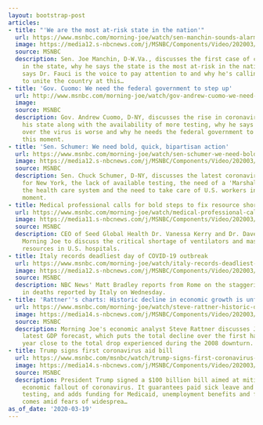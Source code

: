 ```yaml
---
layout: bootstrap-post
articles:
- title: "'We are the most at-risk state in the nation'"
  url: https://www.msnbc.com/morning-joe/watch/sen-manchin-sounds-alarm-about-west-virginia-coronavirus-cases-80963141909
  image: https://media12.s-nbcnews.com/j/MSNBC/Components/Video/202003/n_mj_manchin_200319_1920x1080.nbcnews-fp-1200-630.jpg
  source: MSNBC
  description: Sen. Joe Manchin, D-W.Va., discusses the first case of coronavirus
    in the state, why he says the state is the most at-risk in the nation, why he
    says Dr. Fauci is the voice to pay attention to and why he's calling on the president
    to unite the country at this…
- title: 'Gov. Cuomo: We need the federal government to step up'
  url: http://www.msnbc.com/morning-joe/watch/gov-andrew-cuomo-we-need-the-federal-government-to-step-up-80961093899
  image: 
  source: MSNBC
  description: Gov. Andrew Cuomo, D-NY, discusses the rise in coronavirus cases in
    his state along with the availability of more testing, why he says fear and anxiety
    over the virus is worse and why he needs the federal government to step up in
    this moment.
- title: 'Sen. Schumer: We need bold, quick, bipartisan action'
  url: https://www.msnbc.com/morning-joe/watch/sen-schumer-we-need-bold-quick-bipartisan-action-80960581866
  image: https://media12.s-nbcnews.com/j/MSNBC/Components/Video/202003/n_mj_schumer_200319_1920x1080.nbcnews-fp-1200-630.jpg
  source: MSNBC
  description: Sen. Chuck Schumer, D-NY, discusses the latest coronavirus figures
    for New York, the lack of available testing, the need of a 'Marshall Plan' for
    the health care system and the need to take care of U.S. workers in the immediate
    moment.
- title: Medical professional calls for bold steps to fix resource shortage
  url: https://www.msnbc.com/morning-joe/watch/medical-professional-calls-for-bold-steps-to-fix-resource-shortage-80959045849
  image: https://media11.s-nbcnews.com/j/MSNBC/Components/Video/202003/n_mj_kerry_200319_1920x1080.nbcnews-fp-1200-630.jpg
  source: MSNBC
  description: CEO of Seed Global Health Dr. Vanessa Kerry and Dr. Dave Campbell join
    Morning Joe to discuss the critical shortage of ventilators and masks and more
    resources in U.S. hospitals.
- title: Italy records deadliest day of COVID-19 outbreak
  url: https://www.msnbc.com/morning-joe/watch/italy-records-deadliest-day-of-covid-19-outbreak-80960069734
  image: https://media12.s-nbcnews.com/j/MSNBC/Components/Video/202003/n_mj_bradley_200319_1920x1080.nbcnews-fp-1200-630.jpg
  source: MSNBC
  description: NBC News' Matt Bradley reports from Rome on the staggering new number
    in deaths reported by Italy on Wednesday.
- title: 'Rattner''s charts: Historic decline in economic growth is unfolding'
  url: https://www.msnbc.com/morning-joe/watch/steve-rattner-historic-decline-in-economic-growth-is-unfolding-80959045661
  image: https://media14.s-nbcnews.com/j/MSNBC/Components/Video/202003/n_mj_rattner2_200319_1920x1080.nbcnews-fp-1200-630.jpg
  source: MSNBC
  description: Morning Joe's economic analyst Steve Rattner discusses JP Morgan’s
    latest GDP forecast, which puts the total decline over the first half of this
    year close to the total drop experienced during the 2008 downturn.
- title: Trump signs first coronavirus aid bill
  url: https://www.msnbc.com/msnbc/watch/trump-signs-first-coronavirus-aid-bill-80960581560
  image: https://media14.s-nbcnews.com/j/MSNBC/Components/Video/202003/Screen_Shot_2020-03-19_at_6-30-18_AM_copy.nbcnews-fp-1200-630.jpg
  source: MSNBC
  description: President Trump signed a $100 billion bill aimed at mitigating the
    economic fallout of coronavirus. It guarantees paid sick leave and free coronavirus
    testing, and adds funding for Medicaid, unemployment benefits and food aid. It
    comes amid fears of widesprea…
as_of_date: '2020-03-19'
---
```


